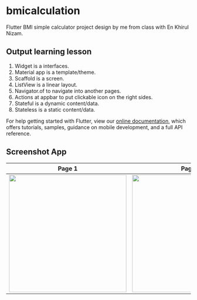 # bmicalculation

Flutter BMI simple calculator project design by me from class with En Khirul Nizam.  

## Output learning lesson

1) Widget is a interfaces.
2) Material app is a template/theme.
3) Scaffold is a screen.
4) ListView is a linear layout.
5) Navigator.of to navigate into another pages.
6) Actions at appbar to put clickable icon on the right sides.
7) Stateful is a dynamic content/data.
8) Stateless is a static content/data.

For help getting started with Flutter, view our
[online documentation](https://flutter.dev/docs), which offers tutorials,
samples, guidance on mobile development, and a full API reference.

## Screenshot App

| Page 1      | Page 2      |
|------------|-------------|
| <img src="../master/assets/screenshot-bmi-app.png" width="320px"> | <img src="../master/assets/screenshot-bmi-app1.png" width="320px"> |
